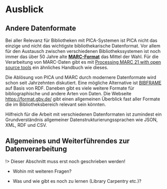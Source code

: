 # Ausblick

## Andere Datenformate

Bei aller Relevanz für Bibliotheken mit PICA-Systemen ist PICA nicht das einzige und nicht das wichtigste bibliothekarische Datenformat. Vor allem für den Austausch zwischen verschiedenen Bibliothekssystemen ist noch immer das über 50 Jahre alte **[MARC-Format](http://format.gbv.de/marc)** das Mittel der Wahl. Für die Verarbeitung von MARC-Daten gibt es mit [Processing MARC 21 with open source tools](https://jorol.github.io/processing-marc/#/) ein ähnliches Handbuch wie dieses.

Die Ablösung von PICA und MARC durch modernere Datenformate wird schon seit Jahrzehnten diskutiert. Eine mögliche Alternative ist [BIBFRAME](https://www.loc.gov/bibframe/) auf Basis von RDF. Daneben gibt es viele weitere Formate für bibliographische und andere Arten von Daten. Die Webseite <https://format.gbv.de/> gibt einen allgemeinen Überblick fast aller Formate die im Bibliotheksbereich relevant sein könnten.

Hilfreich für die Arbeit mit verschiedenen Datenformaten ist zumindest ein Grundverständnis allgemeiner Datenstrukturierungssprachen wie JSON, XML, RDF und CSV. 

## Allgemeines und Weiterführendes zur Datenverarbeitung

!> Dieser Abschnitt muss erst noch geschrieben werden!

* Wohin mit weiteren Fragen?

* Was und wie gibt es noch zu lernen (Library Carpentry etc.)?

